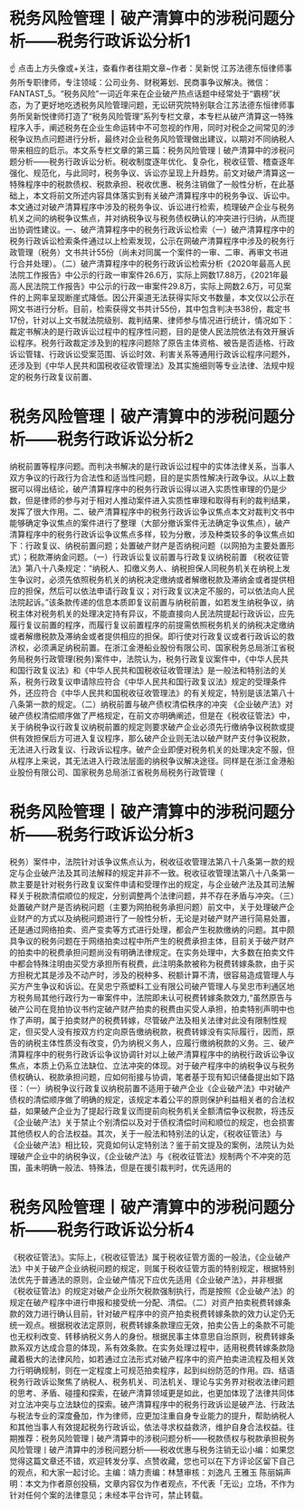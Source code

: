 # 税务风险管理丨破产清算中的涉税问题分析——税务行政诉讼分析1

☝ 点击上方头像或+关注，查看作者往期文章~作者：吴新悦 江苏法德东恒律师事务所专职律师，专注领域：公司业务、财税筹划、民商事争议解决。微信：FANTAST_5。“税务风险”一词近年来在企业破产热点话题中经常处于“霸榜”状态，为了更好地吃透税务风险管理问题，无讼研究院特别联合江苏法德东恒律师事务所吴新悦律师打造了“税务风险管理”系列专栏文章，本专栏从破产清算这一特殊程序入手，阐述税务在企业生命运转中不可忽视的作用，同时对税企之间常见的涉税争议热点问题进行分析，最终对企业税务风险管理做出建议，以期对不同纳税人带来相应的启示。本文系专栏文章的第三篇：税务风险管理丨破产清算中的涉税问题分析——税务行政诉讼分析。税收制度逐年优化、复杂化，税收征管、稽查逐年强化、规范化，与此同时，税务争议、诉讼亦呈现上升趋势。前文对破产清算这一特殊程序中的税款债权、税款承担、税收优惠、税务注销做了一般性分析，在此基础上，本文将前文所述内容具体落实到有关破产清算程序中的税务争议、诉讼中。本文通过对破产清算程序中涉及的税务争议、诉讼进行检索，梳理破产企业与税务机关之间的纳税争议焦点，并对纳税争议与税务债权确认的冲突进行归纳，从而提出协调性建议。一、破产清算程序中的税务行政诉讼检索（一）破产清算程序中的税务行政诉讼检索条件通过以上检索发现，公示在网破产清算程序中涉及的税务行政管理（税务）文书共计55份（尚未对同属一个案件的一审、二审、再审文书进行合并处理）。（二）破产清算程序中的税务行政诉讼检索分析《2020年最高人民法院工作报告》中公示的行政一审案件26.6万，实际上网数17.88万，《2021年最高人民法院工作报告》中公示的行政一审案件29.8万，实际上网数2.6万，可见案件的上网率呈现断崖式降低。因公开渠道无法获得实际文书数量，本文仅以公示在网文书进行分析。目前，检索获得文书共计55份，其中包含判决书38份，裁定书17份，针对以上文书就法院级别、裁判结果、律师参与情况进行统计，情况如下：裁定书解决的是行政诉讼过程中的程序性问题，目的是使人民法院依法有效开展诉讼程序。税务行政裁定涉及到的程序问题除了原告主体资格、被告是否适格、行政诉讼管辖、行政诉讼受案范围、诉讼时效、利害关系等通用行政诉讼程序问题外，还涉及到《中华人民共和国税收征收管理法》及其实施细则等专业法律、法规中规定的税务行政复议前置、

# 税务风险管理丨破产清算中的涉税问题分析——税务行政诉讼分析2

纳税前置等程序问题。而判决书解决的是行政诉讼过程中的实体法律关系，当事人双方争议的行政行为合法性和适当性问题，目的是实质性解决行政争议。从以上数据可以得出结论，破产清算程序中的税务行政诉讼得以进入实质性审理的仍是少数，但是律师的参与对于相对人推动案件进入实质性审理和取得有利的裁判结果，发挥了很大作用。二、破产清算程序中的税务行政诉讼争议焦点本文对裁判文书中能够确定争议焦点的案件进行了整理（大部分撤诉案件无法确定争议焦点），破产清算程序中的税务行政诉讼争议焦点多样，较为分散，涉及种类较多的争议焦点如下：行政复议、纳税前置问题；处置破产财产是否纳税问题（以网拍为主要处置形式）；税款滞纳金问题。（一）行政诉讼复议前置与行政复议纳税前置 《税收征管法》第八十八条规定：“纳税人、扣缴义务人、纳税担保人同税务机关在纳税上发生争议时，必须先依照税务机关的纳税决定缴纳或者解缴税款及滞纳金或者提供相应的担保，然后可以依法申请行政复议；对行政复议决定不服的，可以依法向人民法院起诉。”该条款传递的信息本质即复议前置与纳税前置，如若发生纳税争议，纳税主体对税务机关的处理决定持有异议，不能直接向人民法院提起行政诉讼，应先履行复议前置的程序，而履行复议前置程序的前提需依照税务机关的纳税决定缴纳或者解缴税款及滞纳金或者提供相应的担保。即行使对行政复议或者行政诉讼的救济权，必须满足纳税前置。在浙江金港船业股份有限公司、国家税务总局浙江省税务局税务行政管理(税务)案件中，法院认为，税务行政复议案件中，《中华人民共和国行政复议法》和《中华人民共和国税收征收管理法》是一般法和特别法的关系，税务行政复议申请除应符合《中华人民共和国行政复议法》规定的受理条件外，还应符合《中华人民共和国税收征收管理法》的有关规定，特别是该法第八十八条第一款的规定。（二）纳税前置与破产债权清偿秩序的冲突 《企业破产法》对破产债权清偿顺序做了严格规定，在前文亦明确阐述，但是在《税收征管法》中，关于纳税争议行政复议纳税前置的规定则要求破产企业必须先行缴纳争议税款或提供有效担保后方可进入复议程序，那么破产企业则无法以破产财产支付争议税款，无法进入行政复议、行政诉讼程序。破产企业即便对税务机关的处理决定不服，但从程序上来说，其无法进入行政法层面的纳税争议解决途径。同样是在浙江金港船业股份有限公司、国家税务总局浙江省税务局税务行政管理（

# 税务风险管理丨破产清算中的涉税问题分析——税务行政诉讼分析3

税务）案件中，法院针对该争议焦点认为，税收征收管理法第八十八条第一款的规定与企业破产法及其司法解释的规定并非不一致。税收征收管理法第八十八条第一款主要是针对税务行政复议案件申请和受理作出的规定，与企业破产法及其司法解释关于税款清偿顺位的规定，分别调整两个法律问题，并不存在矛盾与冲突。（三）处置破产财产是否纳税问题（主要为网拍税务承担问题）前文中，关于处理破产企业财产的方式以及纳税问题进行了一般性分析，无论是对破产财产进行简易处置，还是通过网络拍卖、资产变卖等方式进行处理，都会产生税款缴纳的问题。其中颇具争议的税务问题在于网络拍卖过程中所产生的税费承担主体，目前关于破产财产的拍卖中的税费承担问题尚没有明确法律规定。在实务处理中，大多数在拍卖文件中都会特殊注明由买受方承担所有税费，此注明条款被称为税费转嫁条款，由于买方担税尤其是涉及不动产时，涉及的税种多、税额计算不清，很容易造成管理人与买方产生争议和诉讼。在吴忠宁燕塑料工业有限公司破产管理人与吴忠市利通区地方税务局其他行政行为一审案件中，法院即未认可税费转嫁条款效力,“虽然原告与破产公司在竞拍协议书约定破产财产拍卖的税费由买受人承担，拍卖特别声明中也作了声明，属于拍卖财产的税费转嫁，尽管破产法及相关法律对此没有限制性规定，但买受人没有按双方约定向原告缴纳税款，税费转嫁没有实际履行，因而，原告的纳税主体性质没有改变，仍为纳税义务人，应履行缴纳税款的义务。三、破产清算程序中的税务行政诉讼争议协调针对以上破产清算程序中的纳税行政诉讼争议焦点，本质上仍系立法缺位、立法冲突的体现。对于破产程序中的纳税争议与税务债权确认、税款承担问题，应如何衔接与协调，笔者基于现有知识储备提出如下路径：（一）纳税争议行政复议纳税前置不适用于破产企业《企业破产法》中对破产债权的清偿顺序做了明确的规定，该规定本着公平的原则保护利益相关者的合法权益，如果破产企业为了提起行政复议而提前向税务机关全额清偿争议税款，将违反《企业破产法》关于禁止个别清偿以及对于债权清偿时间和顺位的规定，也会损害其他债权人的合法权益。其次，关于一般法和特别法的认定，《税收征管法》与《企业破产法》相比较，究竟如何认定特别法？鉴于前文提及的案例，法院认为处理破产企业中的纳税争议，《企业破产法》与《税收征管法》规制两个不冲突的范围，虽未明确一般法、特殊法，但是在援引裁判时，优先适用的

# 税务风险管理丨破产清算中的涉税问题分析——税务行政诉讼分析4

《税收征管法》。实际上，《税收征管法》属于税收征管方面的一般法，《企业破产法》中关于破产企业纳税问题的规定，则属于税收征管方面的特别规定，根据特别法优先于普通法的原则，企业破产情况下应优先适用《企业破产法》，并非根据《税收征管法》的规定对破产企业所欠税款强制执行，而是按照《企业破产法》的规定在破产程序中进行申报和接受统一分配、清偿。（二）对资产拍卖税费转嫁条款的效力进行确认目前，针对破产程序中的资产拍卖税费转嫁条款的效力认定仍无统一观点。根据税收法定原则，税费转嫁条款理应无效，拍卖公告上的条款不可能也无权利改变、转移纳税义务人的身份。根据民事主体意思自治原则，税费转嫁条款系双方达成合意的体现，系有效条款。在实务处理过程中，适用税费转嫁条款隐藏着极大的法律风险，如若通过立法形式对破产程序中的资产拍卖进流程及相关效力行明确规制，则在一定程度上可规范拍卖程序，起到纠纷防范的作用。四、结语税务行政诉讼聚焦了纳税人、税务机关、司法机关、理论与实务界对税收法律问题的思考、矛盾、碰撞和探索，在破产清算领域更是如此，也更加体现了法律共同体对立法冲突与立法缺位的探索。破产清算程序中的税务行政诉讼是破产法、行政法与税法专业的深度叠加，作为律师，应更加注重自身专业能力的提升，帮助纳税人和其他当事人有效提起税务行政诉讼，依法寻求权益救济，维护自身合法权益。往期推荐：税务风险管理丨破产清算中的涉税问题分析——税款债权与税款承担税务风险管理丨破产清算中的涉税问题分析——税收优惠与税务注销无讼小编：如果您觉得这篇文章还不错，欢迎转发分享、点赞收藏，您也可以在下方评论区留下自己的观点，和大家一起讨论。主编：靖力责编：林慧审核：刘逸凡 王雅玉 陈丽娟声明：本文为作者原创投稿，文章内容仅为作者观点，不代表「无讼」立场，不作为针对任何个案的法律意见；未经本平台许可，禁止转载。

